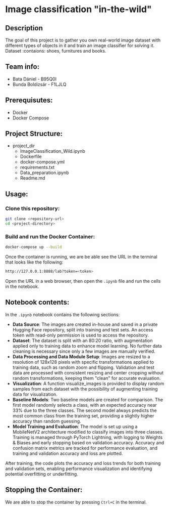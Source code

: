 # Image classification "in-the-wild"
## Description
The goal of this project is to gather you own real-world image dataset with different types of objects in it and train an image classifier for solving it. Dataset :contaions: shoes, furnitures and books.

## Team info:
* Bata Dániel - B95Q0I
* Bunda Boldizsár - F1LJLQ

## Prerequisutes:
* Docker
* Docker Compose

## Project Structure:
* project_dir
    * ImageClassification_Wild.ipynb
    * Dockerfile
    * docker-compose.yml
    * requirements.txt
    * Data_preparation.ipynb
    * Readme.md

## Usage:
### Clone this repository:
```bash
git clone <repository-url>
cd <project-directory>
```

### Build and run the Docker Container:
```bash
docker-compose up --build
```
Once the container is running, we are be able see the URL in the  terminal that looks like the following:

```bash
http://127.0.0.1:8888/lab?token=<token>
```
Open the URL in a web browser, then open the `.ipynb` file and run the cells in the notebook.

## Notebook contents:
In the `.ipynb` notebook contains the following sections:
* **Data Source**:
    The images are created in-house and saved in a private Hugging Face repository, split into training and test sets. An access token with read-only permission is used to access the repository.
* **Dataset**:
    The dataset is split with an 80:20 ratio, with augmentation applied only to training data to enhance model learning. No further data cleaning is necessary since only a few images are manually verified.
* **Data Processing and Data Module Setup**:
    Images are resized to a resolution of 128x128 pixels with specific transformations applied to training data, such as random zoom and flipping. Validation and test data are processed with consistent resizing and center cropping without random transformations, keeping them "clean" for accurate evaluation.
* **Visualization**:
    A function visualize_images is provided to display random samples from each dataset with the possibility of augmenting training data for visualization.
* **Baseline Models**:
    Two baseline models are created for comparison. The first model randomly selects a class, with an expected accuracy near 33% due to the three classes. The second model always predicts the most common class from the training set, providing a slightly higher accuracy than random guessing.
* **Model Training and Evaluation**:
    The model is set up using a MobileNetV2 architecture modified to classify images into three classes. Training is managed through PyTorch Lightning, with logging to Weights & Biases and early stopping based on validation accuracy. Accuracy and confusion matrix metrics are tracked for performance evaluation, and training and validation accuracy and loss are plotted.

After training, the code plots the accuracy and loss trends for both training and validation sets, enabling performance visualization and identifying potential overfitting or underfitting.
## Stopping the Container:
We are able to stop the container by pressing `Ctrl+C` in the terminal.
